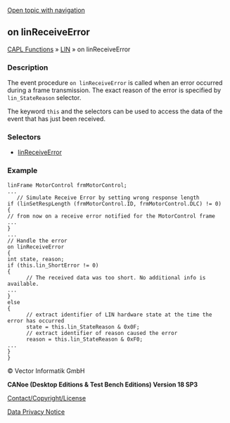 [Open topic with navigation](../../../../../CANoeDEFamily.htm#Topics/CAPLFunctions/LIN/EventProcedures/CAPLfunctionOnLINReceiveError.md)

## on linReceiveError

[CAPL Functions](../../CAPLfunctions.md) » [LIN](../CAPLfunctionsLINOverview.md) » on linReceiveError

### Description

The event procedure `on linReceiveError` is called when an error occurred during a frame transmission. The exact reason of the error is specified by `lin_StateReason` selector.

The keyword `this` and the selectors can be used to access the data of the event that has just been received.

### Selectors

- [linReceiveError](../Selectors/CAPLfunctionLINReceiveError.md)

### Example

```plaintext
linFrame MotorControl frmMotorControl;
...
   // Simulate Receive Error by setting wrong response length
if (linSetRespLength (frmMotorControl.ID, frmMotorControl.DLC) != 0)
{
// from now on a receive error notified for the MotorControl frame
...
}
...
// Handle the error
on linReceiveError
{
int state, reason;
if (this.lin_ShortError != 0)
{
      // The received data was too short. No additional info is available.
...
}
else
{
      // extract identifier of LIN hardware state at the time the error has occurred
      state = this.lin_StateReason & 0x0F;
      // extract identifier of reason caused the error
      reason = this.lin_StateReason & 0xF0;
...
}
}
```

© Vector Informatik GmbH

**CANoe (Desktop Editions & Test Bench Editions) Version 18 SP3**

[Contact/Copyright/License](../../../Shared/ContactCopyrightLicense.md)

[Data Privacy Notice](https://www.vector.com/int/en/company/get-info/privacy-policy/)
